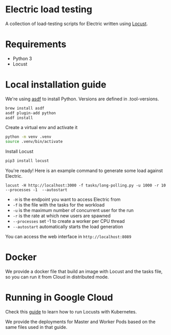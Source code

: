 # Electric load testing

A collection of load-testing scripts for Electric written using [Locust](https://github.com/locustio/locust).

# Requirements
- Python 3
- Locust

# Local installation guide
We're using [asdf](https://asdf-vm.com/) to install Python. Versions are defined in .tool-versions.

```bash
brew install asdf
asdf plugin-add python
asdf install
```

Create a virtual env and activate it
```bash
python -m venv .venv
source .venv/bin/activate
```

Install Locust
```bash
pip3 install locust
```

You're ready! 
Here is an example command to generate some load against Electric.
```
locust -H http://localhost:3000 -f tasks/long-polling.py -u 1000 -r 10 --processes -1  --autostart
```

- `-H` is the endpoint you want to access Electric from
- `-f` is the file with the tasks for the workload
- `-u` is the maximum number of concurrent user for the run
- `-r` is the rate at which new users are spawned
- `--processes` set -1 to create a worker per CPU thread
- `--autostart` automatically starts the load generation

You can access the web interface in ```http://localhost:8089```

# Docker
We provide a docker file that build an image with Locust and the tasks file, so you can run it from Cloud in distributed mode.


# Running in Google Cloud
Check this [guide](https://cloud.google.com/architecture/distributed-load-testing-using-gke) to learn how to run Locusts with Kubernetes.

We provide the deployments for Master and Worker Pods based on the same files used in that guide.






